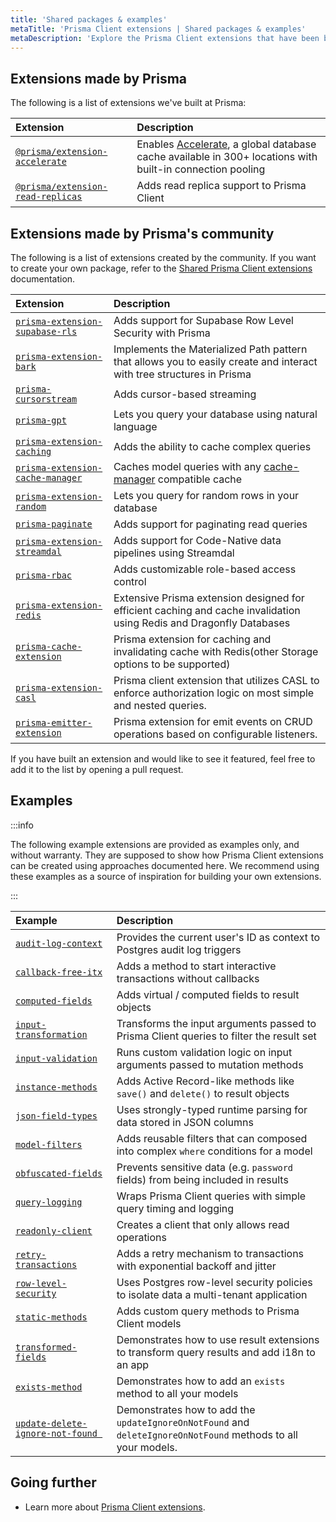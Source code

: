 ```yaml
---
title: 'Shared packages & examples'
metaTitle: 'Prisma Client extensions | Shared packages & examples'
metaDescription: 'Explore the Prisma Client extensions that have been built by Prisma and its community'
---
```


## Extensions made by Prisma

The following is a list of extensions we've built at Prisma:

| Extension                                                                                    | Description                                                                                                                                  |
| :------------------------------------------------------------------------------------------- | :------------------------------------------------------------------------------------------------------------------------------------------- |
| [`@prisma/extension-accelerate`](https://www.npmjs.com/package/@prisma/extension-accelerate) | Enables [Accelerate](https://www.prisma.io/accelerate), a global database cache available in 300+ locations with built-in connection pooling |
| [`@prisma/extension-read-replicas`](https://github.com/prisma/extension-read-replicas)       | Adds read replica support to Prisma Client                                                                                                   |

## Extensions made by Prisma's community

The following is a list of extensions created by the community. If you want to create your own package, refer to the [Shared Prisma Client extensions](/orm/prisma-client/client-extensions/shared-extensions) documentation.

| Extension                                                                                      | Description                                                                                                           |
| :--------------------------------------------------------------------------------------------- | :-------------------------------------------------------------------------------------------------------------------- |
| [`prisma-extension-supabase-rls`](https://github.com/dthyresson/prisma-extension-supabase-rls) | Adds support for Supabase Row Level Security with Prisma                                                              |
| [`prisma-extension-bark`](https://github.com/adamjkb/bark)                                     | Implements the Materialized Path pattern that allows you to easily create and interact with tree structures in Prisma |
| [`prisma-cursorstream`](https://github.com/etabits/prisma-cursorstream)                        | Adds cursor-based streaming                                                                                           |
| [`prisma-gpt`](https://github.com/aliyeysides/prisma-gpt)                                      | Lets you query your database using natural language                                                                   |
| [`prisma-extension-caching`](https://github.com/isaev-the-poetry/prisma-extension-caching)     | Adds the ability to cache complex queries                                                                             |
| [`prisma-extension-cache-manager`](https://github.com/random42/prisma-extension-cache-manager) | Caches model queries with any [cache-manager](https://www.npmjs.com/package/cache-manager) compatible cache           |
| [`prisma-extension-random`](https://github.com/nkeil/prisma-extension-random)                  | Lets you query for random rows in your database                                                                       |
| [`prisma-paginate`](https://github.com/sandrewTx08/prisma-paginate)                            | Adds support for paginating read queries                                                                              |
| [`prisma-extension-streamdal`](https://github.com/streamdal/prisma-extension-streamdal)        | Adds support for Code-Native data pipelines using Streamdal                                                           |
| [`prisma-rbac`](https://github.com/multipliedtwice/prisma-rbac)                                | Adds customizable role-based access control                                                                           |
| [`prisma-extension-redis`](https://github.com/yxx4c/prisma-extension-redis)                    | Extensive Prisma extension designed for efficient caching and cache invalidation using Redis and Dragonfly Databases  |
| [`prisma-cache-extension`](https://github.com/Shikhar97/prisma-cache)                          | Prisma extension for caching and invalidating cache with Redis(other Storage options to be supported)                 |
| [`prisma-extension-casl`](https://github.com/dennemark/prisma-extension-casl)                  | Prisma client extension that utilizes CASL to enforce authorization logic on most simple and nested queries.          |
| [`prisma-emitter-extension`](https://github.com/feggaa/prisma-emitter-extension)               | Prisma extension for emit events on CRUD operations based on configurable listeners.                                  |

If you have built an extension and would like to see it featured, feel free to add it to the list by opening a pull request.

## Examples

:::info

The following example extensions are provided as examples only, and without warranty. They are supposed to show how Prisma Client extensions can be created using approaches documented here. We recommend using these examples as a source of inspiration for building your own extensions.

:::

| Example                                                                                                                          | Description                                                                                                   |
| :------------------------------------------------------------------------------------------------------------------------------- | :------------------------------------------------------------------------------------------------------------ |
| [`audit-log-context`](https://github.com/prisma/prisma-client-extensions/tree/main/audit-log-context)                            | Provides the current user's ID as context to Postgres audit log triggers                                      |
| [`callback-free-itx`](https://github.com/prisma/prisma-client-extensions/tree/main/callback-free-itx)                            | Adds a method to start interactive transactions without callbacks                                             |
| [`computed-fields`](https://github.com/prisma/prisma-client-extensions/tree/main/computed-fields)                                | Adds virtual / computed fields to result objects                                                              |
| [`input-transformation`](https://github.com/prisma/prisma-client-extensions/tree/main/input-transformation)                      | Transforms the input arguments passed to Prisma Client queries to filter the result set                       |
| [`input-validation`](https://github.com/prisma/prisma-client-extensions/tree/main/input-validation)                              | Runs custom validation logic on input arguments passed to mutation methods                                    |
| [`instance-methods`](https://github.com/prisma/prisma-client-extensions/tree/main/instance-methods)                              | Adds Active Record-like methods like `save()` and `delete()` to result objects                                |
| [`json-field-types`](https://github.com/prisma/prisma-client-extensions/tree/main/json-field-types)                              | Uses strongly-typed runtime parsing for data stored in JSON columns                                           |
| [`model-filters`](https://github.com/prisma/prisma-client-extensions/tree/main/model-filters)                                    | Adds reusable filters that can composed into complex `where` conditions for a model                           |
| [`obfuscated-fields`](https://github.com/prisma/prisma-client-extensions/tree/main/obfuscated-fields)                            | Prevents sensitive data (e.g. `password` fields) from being included in results                               |
| [`query-logging`](https://github.com/prisma/prisma-client-extensions/tree/main/query-logging)                                    | Wraps Prisma Client queries with simple query timing and logging                                              |
| [`readonly-client`](https://github.com/prisma/prisma-client-extensions/tree/main/readonly-client)                                | Creates a client that only allows read operations                                                             |
| [`retry-transactions`](https://github.com/prisma/prisma-client-extensions/tree/main/retry-transactions)                          | Adds a retry mechanism to transactions with exponential backoff and jitter                                    |
| [`row-level-security`](https://github.com/prisma/prisma-client-extensions/tree/main/row-level-security)                          | Uses Postgres row-level security policies to isolate data a multi-tenant application                          |
| [`static-methods`](https://github.com/prisma/prisma-client-extensions/tree/main/static-methods)                                  | Adds custom query methods to Prisma Client models                                                             |
| [`transformed-fields`](https://github.com/prisma/prisma-client-extensions/tree/main/transformed-fields)                          | Demonstrates how to use result extensions to transform query results and add i18n to an app                   |
| [`exists-method`](https://github.com/prisma/prisma-client-extensions/tree/main/exists-fn)                                        | Demonstrates how to add an `exists` method to all your models                                                 |
| [`update-delete-ignore-not-found `](https://github.com/prisma/prisma-client-extensions/tree/main/update-delete-ignore-not-found) | Demonstrates how to add the `updateIgnoreOnNotFound` and `deleteIgnoreOnNotFound` methods to all your models. |

## Going further

- Learn more about [Prisma Client extensions](/orm/prisma-client/client-extensions).
